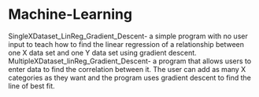 # Machine-Learning 
SingleXDataset_LinReg_Gradient_Descent- a simple program with no user input to teach how to find the linear regression of a relationship between one X data set and one Y data set using gradient descent.
</br>
MultipleXDataset_linReg_Gradient_Descent- a program that allows users to enter data to find the correlation between it. The user can add as many X categories as they want and the program uses gradient descent to find the line of best fit.
